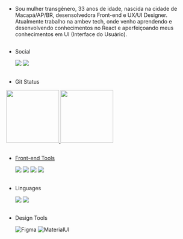
- Sou mulher transgênero, 33 anos de idade, nascida na cidade de Macapá/AP/BR, desensolvedora Front-end e UX/UI Designer. Atualmente trabalho na ambev tech, onde venho aprendendo e desenvolvendo conhecimentos no React e aperfeiçoando meus conhecimentos em UI (Interface do Usuário).

 ##

- Social

  <div>
    <a href="https://www.linkedin.com/in/urariel/" target="_blank"><img src="https://img.shields.io/badge/-LinkedIn-0A66C2?logo=LinkedIn&logoColor=white&style=flat"             target="_blank"></a>
    <a href="https://www.instagram.com/urslariel/" target="_blank"><img src="https://img.shields.io/badge/-Instagram-E4405F?logo=Instagram&logoColor=white&style=flat" target="_blank"></a>
  </div>
    
 ##
  
 - Git Status
  
  <div>
    <a href="https://github.com/ursulariel">
    <img height="140em" src="https://github-readme-stats.vercel.app/api/top-langs/?username=ursulariel&layout=compact&langs_count=7&theme=dracula"/>
    <a href="https://github.com/ursulariel">
    <img height="140em" src="https://github-readme-stats.vercel.app/api?username=Ursulariel&theme=dracula&show_icons=true"/>
  </div>
 
 ##
     
 - Front-end Tools
     
     <div>
    <a href="https://www.linkedin.com/in/urariel/" target="_blank"><img src="https://img.shields.io/badge/-HTML5-E34F26?logo=HTML5&logoColor=white&style=flat"             target="_blank"></a>
    <a href="https://www.instagram.com/urslariel/" target="_blank"><img src="https://img.shields.io/badge/-CSS3-1572B6?logo=CSS3&logoColor=white&style=flat" target="_blank"></a>
    <a href="https://www.instagram.com/urslariel/" target="_blank"><img src="https://img.shields.io/badge/-Bootstrap-7952B3?logo=Bootstrap&logoColor=white&style=flat"></a>
    <a href="https://www.instagram.com/urslariel/" target="_blank"><img src="https://img.shields.io/badge/-ReactJs-61DAFB?logo=react&logoColor=white&style=flat"></a>
  </div>
  
  ##
   
 - Linguages
   
    <div>
    <a href="https://www.instagram.com/urslariel/" target="_blank"><img src="https://img.shields.io/badge/-JavaScript-F7DF1E?logo=JavaScript&logoColor=black&style=flat"></a>
    <a href="https://www.instagram.com/urslariel/" target="_blank"><img src="https://img.shields.io/badge/-TypeScript-3178C6?logo=TypeScript&logoColor=black&style=flat"></a>
    </div>
     
  ##
   
 - Design Tools

   ![Figma](https://img.shields.io/badge/-Figma-F24E1E?logo=Figma&logoColor=white&style=flat)
   ![MaterialUI](https://img.shields.io/badge/-MaterialUI-0081CB?logo=MaterialUI&logoColor=white&style=flat)
 
  ##

